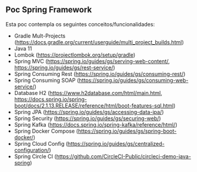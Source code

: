 ## Poc Spring Framework

Esta poc contempla os seguintes conceitos/funcionalidades: 

- Gradle Mult-Projects (https://docs.gradle.org/current/userguide/multi_project_builds.html)
- Java 11
- Lombok (https://projectlombok.org/setup/gradle)
- Spring MVC (https://spring.io/guides/gs/serving-web-content/, https://spring.io/guides/gs/rest-service/)
- Spring Consuming Rest (https://spring.io/guides/gs/consuming-rest/)
- Spring Consuming SOAP (https://spring.io/guides/gs/consuming-web-service/)
- Database H2 (https://www.h2database.com/html/main.html, https://docs.spring.io/spring-boot/docs/2.1.13.RELEASE/reference/html/boot-features-sql.html)
- Spring JPA (https://spring.io/guides/gs/accessing-data-jpa/)
- Spring Security (https://spring.io/guides/gs/securing-web/)
- Spring Kafka (https://docs.spring.io/spring-kafka/reference/html/)
- Spring Docker Compose (https://spring.io/guides/gs/spring-boot-docker/)
- Spring Cloud Config (https://spring.io/guides/gs/centralized-configuration/)
- Spring Circle CI (https://github.com/CircleCI-Public/circleci-demo-java-spring)
